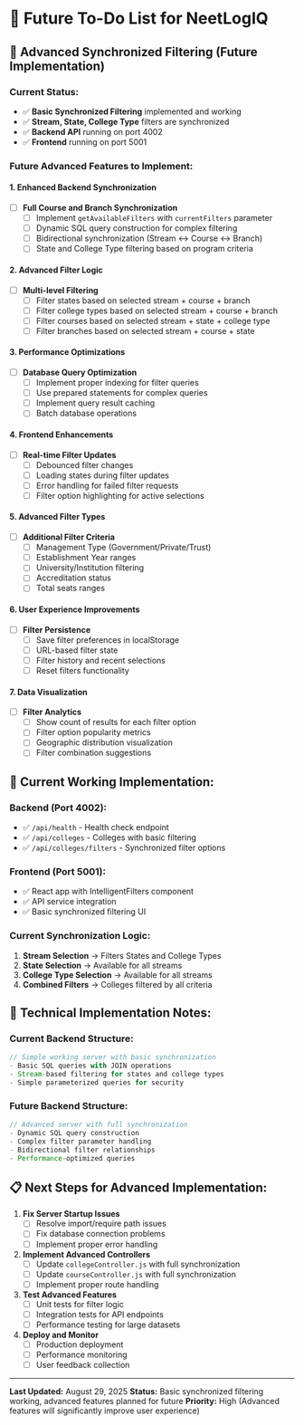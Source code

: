# 🚀 Future To-Do List for NeetLogIQ

## 🔄 Advanced Synchronized Filtering (Future Implementation)

### **Current Status:**
- ✅ **Basic Synchronized Filtering** implemented and working
- ✅ **Stream, State, College Type** filters are synchronized
- ✅ **Backend API** running on port 4002
- ✅ **Frontend** running on port 5001

### **Future Advanced Features to Implement:**

#### 1. **Enhanced Backend Synchronization**
- [ ] **Full Course and Branch Synchronization**
  - [ ] Implement `getAvailableFilters` with `currentFilters` parameter
  - [ ] Dynamic SQL query construction for complex filtering
  - [ ] Bidirectional synchronization (Stream ↔ Course ↔ Branch)
  - [ ] State and College Type filtering based on program criteria

#### 2. **Advanced Filter Logic**
- [ ] **Multi-level Filtering**
  - [ ] Filter states based on selected stream + course + branch
  - [ ] Filter college types based on selected stream + course + branch
  - [ ] Filter courses based on selected stream + state + college type
  - [ ] Filter branches based on selected stream + course + state

#### 3. **Performance Optimizations**
- [ ] **Database Query Optimization**
  - [ ] Implement proper indexing for filter queries
  - [ ] Use prepared statements for complex queries
  - [ ] Implement query result caching
  - [ ] Batch database operations

#### 4. **Frontend Enhancements**
- [ ] **Real-time Filter Updates**
  - [ ] Debounced filter changes
  - [ ] Loading states during filter updates
  - [ ] Error handling for failed filter requests
  - [ ] Filter option highlighting for active selections

#### 5. **Advanced Filter Types**
- [ ] **Additional Filter Criteria**
  - [ ] Management Type (Government/Private/Trust)
  - [ ] Establishment Year ranges
  - [ ] University/Institution filtering
  - [ ] Accreditation status
  - [ ] Total seats ranges

#### 6. **User Experience Improvements**
- [ ] **Filter Persistence**
  - [ ] Save filter preferences in localStorage
  - [ ] URL-based filter state
  - [ ] Filter history and recent selections
  - [ ] Reset filters functionality

#### 7. **Data Visualization**
- [ ] **Filter Analytics**
  - [ ] Show count of results for each filter option
  - [ ] Filter option popularity metrics
  - [ ] Geographic distribution visualization
  - [ ] Filter combination suggestions

## 🎯 **Current Working Implementation:**

### **Backend (Port 4002):**
- ✅ `/api/health` - Health check endpoint
- ✅ `/api/colleges` - Colleges with basic filtering
- ✅ `/api/colleges/filters` - Synchronized filter options

### **Frontend (Port 5001):**
- ✅ React app with IntelligentFilters component
- ✅ API service integration
- ✅ Basic synchronized filtering UI

### **Current Synchronization Logic:**
1. **Stream Selection** → Filters States and College Types
2. **State Selection** → Available for all streams
3. **College Type Selection** → Available for all streams
4. **Combined Filters** → Colleges filtered by all criteria

## 🔧 **Technical Implementation Notes:**

### **Current Backend Structure:**
```javascript
// Simple working server with basic synchronization
- Basic SQL queries with JOIN operations
- Stream-based filtering for states and college types
- Simple parameterized queries for security
```

### **Future Backend Structure:**
```javascript
// Advanced server with full synchronization
- Dynamic SQL query construction
- Complex filter parameter handling
- Bidirectional filter relationships
- Performance-optimized queries
```

## 📋 **Next Steps for Advanced Implementation:**

1. **Fix Server Startup Issues**
   - [ ] Resolve import/require path issues
   - [ ] Fix database connection problems
   - [ ] Implement proper error handling

2. **Implement Advanced Controllers**
   - [ ] Update `collegeController.js` with full synchronization
   - [ ] Update `courseController.js` with full synchronization
   - [ ] Implement proper route handling

3. **Test Advanced Features**
   - [ ] Unit tests for filter logic
   - [ ] Integration tests for API endpoints
   - [ ] Performance testing for large datasets

4. **Deploy and Monitor**
   - [ ] Production deployment
   - [ ] Performance monitoring
   - [ ] User feedback collection

---

**Last Updated:** August 29, 2025
**Status:** Basic synchronized filtering working, advanced features planned for future
**Priority:** High (Advanced features will significantly improve user experience)

